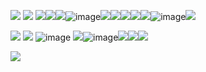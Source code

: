 ![](https://64.media.tumblr.com/7423494e2ed1d614d78f9b7c3ade0291/f1b288823699fe0a-10/s2048x3072/eeb4cc5f3149ce85e753d4da4c62ea2ad43732b6.pnj)
![](https://64.media.tumblr.com/9a9babd617a4cbea6029a1545b28c777/078cca2e9779fecc-74/s250x400/0abb242b108735a8c10853c9d645e0dc74265a64.webp)
![](https://64.media.tumblr.com/5de789ff3980dae45d69b69cb77d38bc/52242b911000fe28-06/s1280x1920/eb9f58efdf145f89d68799be18be343937739b06.png)![](https://64.media.tumblr.com/2a8249f8052d7e1da51f19e2b3bbc7ff/66f8bee48421ca35-27/s250x400/ec0e9112900a8b2bb0f1cd7cd60944e4a1abffb5.gifv)![](https://64.media.tumblr.com/5de789ff3980dae45d69b69cb77d38bc/52242b911000fe28-06/s1280x1920/eb9f58efdf145f89d68799be18be343937739b06.png)![image](https://github.com/user-attachments/assets/446b1c8a-aa35-455c-975e-24cd531ad045)![](https://64.media.tumblr.com/5de789ff3980dae45d69b69cb77d38bc/52242b911000fe28-06/s1280x1920/eb9f58efdf145f89d68799be18be343937739b06.png)![](https://64.media.tumblr.com/30570f9642941a53df9aa5d077ac8691/096e8cef55ecf0c3-15/s250x400/0ce239e896a41a8bfa60dee5fe494945359b5736.webp)![](https://64.media.tumblr.com/5de789ff3980dae45d69b69cb77d38bc/52242b911000fe28-06/s1280x1920/eb9f58efdf145f89d68799be18be343937739b06.png)![](https://64.media.tumblr.com/8c1c49b53ce261d973c91e47b1c6f524/3558b906d3e28e70-b5/s250x400/121c8f1e34601de509bc8d1964250f7e23c5a7ab.gifv)![](https://64.media.tumblr.com/5de789ff3980dae45d69b69cb77d38bc/52242b911000fe28-06/s1280x1920/eb9f58efdf145f89d68799be18be343937739b06.png)![image](https://github.com/user-attachments/assets/2d6b75f4-42e3-4872-8263-6881442c80f5)![](https://64.media.tumblr.com/5de789ff3980dae45d69b69cb77d38bc/52242b911000fe28-06/s1280x1920/eb9f58efdf145f89d68799be18be343937739b06.png)


![](https://64.media.tumblr.com/917f6958a07c4875e9c691379eff19a6/f1b288823699fe0a-39/s2048x3072/4a0704c07a9313bc9ac9d93519bd7ae904b2a6ff.gifv)
![](https://64.media.tumblr.com/744feab12acd305bea270f6990378744/4b6c9e6bc20e955b-22/s250x400/7e3fb31395c462ed1bb9dbbc41c25d546ab1d533.gifv)
![image](https://github.com/user-attachments/assets/276913d2-62cd-4b75-a2d4-8320ede325b8)
![](https://64.media.tumblr.com/7a7e6b916040fc9ecd954c8d3f556e23/4b6c9e6bc20e955b-83/s100x200/f90dc54660fc919d62c3bf8194533e389de9408d.pnj)![image](https://github.com/user-attachments/assets/645ebd18-16b5-427e-ac38-386a2dbf5bbb)![](https://64.media.tumblr.com/cc9f7e784c146b0efc0080f1d9ab5f70/b6661b3c972c5f13-77/s100x200/52ee20307becdd13a59bc31f001f4f1bd8c02a13.pnj)![](https://64.media.tumblr.com/10cbbef80588842df27818d0fdee5f06/b66ba6321724bff1-93/s75x75_c1/3a5783786d894c52c7c632b6acad1319190927e7.gifv)![](https://64.media.tumblr.com/2e5c8b5350b0b0bfccecfb444453c8f9/b66ba6321724bff1-48/s75x75_c1/35fd081c0e16962e25f3d52ed71830915e761c62.gifv)


![](https://64.media.tumblr.com/0996cc80bff100645003cd50b58f95a6/f1b288823699fe0a-6e/s2048x3072/ab04640c1dd41516db68889155265a7ea017e2bd.pnj)
